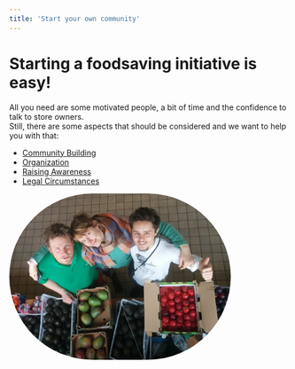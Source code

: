 ```yaml
---
title: 'Start your own community'
---
```


# Starting a foodsaving initiative is easy!
All you need are some motivated people, a bit of time and the confidence to talk to store owners. <br>
Still, there are some aspects that should be considered and we want to help you with that:

* [Community Building](buildcommunity)
* [Organization](organization)
* [Raising Awareness](awareness)
* [Legal Circumstances](legal)

<img title="This could be you!" alt="People happily saving food" src="/user/pages/04.startcommunity/startYourCommunity.png" style="border-radius: 150px">
